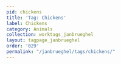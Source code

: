 ```yaml
---
pid: chickens
title: 'Tag: Chickens'
label: Chickens
category: Animals
collection: worktags_janbrueghel
layout: tagpage_janbrueghel
order: '029'
permalink: "/janbrueghel/tags/chickens/"
---
```

